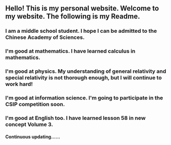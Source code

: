 ## Hello! This is my personal website. Welcome to my website. The following is my Readme.
### I am a middle school student. I hope I can be admitted to the Chinese Academy of Sciences.
### I'm good at mathematics. I have learned calculus in mathematics.
### I'm good at physics. My understanding of general relativity and special relativity is not thorough enough, but I will continue to work hard!
### I'm good at information science. I'm going to participate in the CSIP competition soon.
### I'm good at English too. I have learned lesson 58 in new concept Volume 3.
#### Continuous updating......
